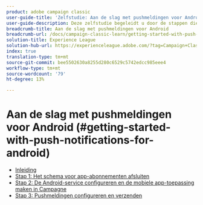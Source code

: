 ```yaml
---
product: adobe campaign classic
user-guide-title: 'Zelfstudie: Aan de slag met pushmeldingen voor Android'
user-guide-description: Deze zelfstudie begeleidt u door de stappen die nodig zijn voor het verzenden van pushberichten van Adobe Campaign naar een Android-app.
breadcrumb-title: Aan de slag met pushmeldingen voor Android
breadcrumb-url: /docs/campaign-classic-learn/getting-started-with-push-notifications-for-android/introduction.html
solution-title: Experience League
solution-hub-url: https://experienceleague.adobe.com/?tag=Campaign+Classic#recommended/solutions/campaign
index: true
translation-type: tm+mt
source-git-commit: bee5502630a8255d280c6529c5742edcc985eee4
workflow-type: tm+mt
source-wordcount: '79'
ht-degree: 13%

---
```



# Aan de slag met pushmeldingen voor Android (#getting-started-with-push-notifications-for-android)

+ [Inleiding](/help/tutorial-getting-started-with-push-notifications-for-android/introduction.md)
+ [Stap 1: Het schema voor app-abonnementen afsluiten](/help/tutorial-getting-started-with-push-notifications-for-android/extending-the-app-subscription-schema.md)
+ [Stap 2: De Android-service configureren en de mobiele app-toepassing maken in Campagne](/help/tutorial-getting-started-with-push-notifications-for-android/configuring-an-android-service-in-campaign.md)
+ [Stap 3: Pushmeldingen configureren en verzenden](/help/tutorial-getting-started-with-push-notifications-for-android/configuring-and-sending-push-notifications.md)

